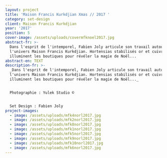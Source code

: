 ```yaml
---
layout: project
title: 'Maison Francis Kurkdjian Xmas // 2017 '
category: set-design
client: Maison Francis Kurkdjian
year: '2017'
position: 5
cover-image: /assets/uploads/covermfknoel2017.jpg
abstract-fr: >-
  Dans l'esprit de l'intemporel, Fabien Joly articule son travail autour de
  l'univers Maison Francis Kurkdjian. Hortensias stabilisés or et cuivre
  illuminent les boutiques pour révéler la magie de Noël...
abstract-en: TEXT
description-fr: >-
  _Dans l'esprit de l'intemporel, Fabien Joly articule son travail autour de
  l'univers Maison Francis Kurkdjian. Hortensias stabilisés or et cuivre
  illuminent les boutiques pour révéler la magie de Noël..._


  Photographie : Yulek Studio ©


  Set Design : Fabien Joly
project-images:
  - image: /assets/uploads/mfk4norl2017.jpg
  - image: /assets/uploads/mfk2norl2017.jpg
  - image: /assets/uploads/mfk8norl2017.jpg
  - image: /assets/uploads/mfk1norl2017.jpg
  - image: /assets/uploads/mfk5norl2017.jpg
  - image: /assets/uploads/mfk9norl2017.jpg
  - image: /assets/uploads/mfk10norl2017.jpg
  - image: /assets/uploads/mfk6norl2017.jpg
---
```


